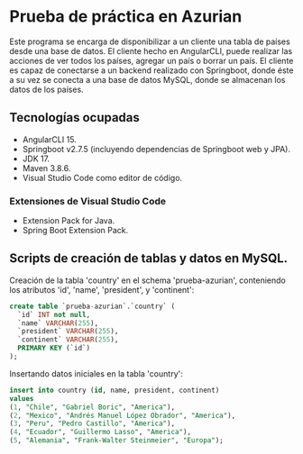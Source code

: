 # Prueba de práctica en Azurian
Este programa se encarga de disponibilizar a un cliente una tabla de países desde una base de datos. El cliente hecho en AngularCLI, puede realizar las acciones de ver todos los países, agregar un país o borrar un país. El cliente es capaz de conectarse a un backend realizado con Springboot, donde éste a su vez se conecta a una base de datos MySQL, donde se almacenan los datos de los países.

## Tecnologías ocupadas
* AngularCLI 15.
* Springboot v2.7.5 (incluyendo dependencias de Springboot web y JPA).
* JDK 17.
* Maven 3.8.6.
* Visual Studio Code como editor de código.

### Extensiones de Visual Studio Code
* Extension Pack for Java.
* Spring Boot Extension Pack.


## Scripts de creación de tablas y datos en MySQL.

Creación de la tabla 'country' en el schema 'prueba-azurian', conteniendo los atributos 'id', 'name', 'president', y 'continent':
```sql
create table `prueba-azurian`.`country` (
  `id` INT not null,
  `name` VARCHAR(255),
  `president` VARCHAR(255),
  `continent` VARCHAR(255),
  PRIMARY KEY (`id`)
);
```
Insertando datos iniciales en la tabla 'country':
```sql
insert into country (id, name, president, continent)
values 
(1, "Chile", "Gabriel Boric", "America"),
(2, "Mexico", "Andrés Manuel López Obrador", "America"),
(3, "Peru", "Pedro Castillo", "America"),
(4, "Ecuador", "Guillermo Lasso", "America"),
(5, "Alemania", "Frank-Walter Steinmeier", "Europa");
```
